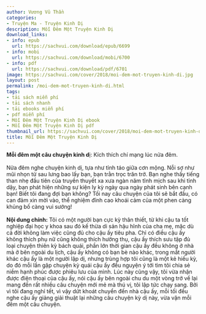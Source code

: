 ```yaml
---
author: Vương Vũ Thần
categories:
- Truyện Ma - Truyện Kinh Dị
description: Mỗi Đêm Một Truyện Kinh Dị
download_links:
- info: epub
  url: https://sachvui.com/download/epub/6699
- info: mobi
  url: https://sachvui.com/download/mobi/6700
- info: pdf
  url: https://sachvui.com/download/pdf/6701
image: https://sachvui.com/cover/2018/moi-dem-mot-truyen-kinh-di.jpg
layout: post
permalink: /moi-dem-mot-truyen-kinh-di.html
tags:
- tải sách miễn phí
- tải sách nhanh
- tải ebooks miễn phí
- pdf miễn phí
- Mỗi Đêm Một Truyện Kinh Dị ebook
- Mỗi Đêm Một Truyện Kinh Dị pdf
thumbnail_url: https://sachvui.com/cover/2018/moi-dem-mot-truyen-kinh-di.jpg
title: Mỗi Đêm Một Truyện Kinh Dị
---
```


 <div class="item-desc text-justify"> <p><strong>Mỗi đêm một câu chuyện kinh d</strong>ị: Kích thích chí mạng lúc nửa đêm.<br><br>Nửa đêm nghe chuyện kinh dị, tựa như tỉnh táo giữa cơn mộng. Nỗi sợ như mũi nhọn từ sau lưng bao lấy bạn, bạn trằn trọc trăn trở. Bạn nghe thấy tiếng than nhẹ đầu tiên của truyền thuyết xa xưa ngàn năm tĩnh mịch sau khi tỉnh dậy, bạn phát hiện những sự kiện ly kỳ ngày qua ngày phát sinh bên cạnh bạn! Biết tôi đang đợi bạn không? Tối nay câu chuyện của tôi sẽ bắt đầu, có can đảm xin mời vào, thể nghiệm đỉnh cao khoái cảm của một phen càng khủng bố càng vui sướng!<br><br><strong>Nội dung chính:</strong> Tôi có một người bạn cực kỳ thân thiết, từ khi cậu ta tốt nghiệp đại học y khoa sau đó kế thừa di sản hậu hĩnh của cha mẹ, mặc dù cả đời không làm việc cũng đủ cho cậu ấy tiêu pha. Chỉ có điều cậu ấy không thích phụ nữ cũng không thích hưởng thụ, cậu ấy thích sưu tập đủ loại chuyện thiên kỳ bách quái, phần lớn thời gian cậu ấy đều không ở nhà mà ở bên ngoài du lịch, cậu ấy không có bạn bè nào khác, trong mắt người khác cậu ấy là một người lập dị, nhưng trùng hợp tôi cũng là một kẻ hiếu kỳ, do đó mỗi lần gặp chuyện kỳ quái cậu ấy đều nguyện ý tới tìm tôi chia sẻ niềm hạnh phúc được phiêu lưu của mình. Lúc này cũng vậy, tôi vừa nhận được điện thoại của cậu ấy, nói cậu ấy bên ngoài chu du một vòng trở về lại mang đến rất nhiều câu chuyện mới mẻ mà thú vị, tôi lập tức chạy sang. Bởi vì tôi đang nghỉ tết, vì vậy dứt khoát chuyển đến nhà cậu ấy, mỗi tối đều nghe cậu ấy giảng giải thuật lại những câu chuyện kỳ dị này, vừa vặn mỗi đêm một câu chuyện.</p> </div>